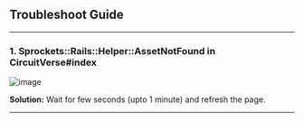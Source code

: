 ## Troubleshoot Guide

---

### 1. Sprockets::Rails::Helper::AssetNotFound in CircuitVerse#index
![image](https://github.com/tanmoysrt/CircuitVerse/assets/57363826/ac50622a-66aa-4262-94e8-ff1d8eaba595)

**Solution:** Wait for few seconds (upto 1 minute) and refresh the page.

---
